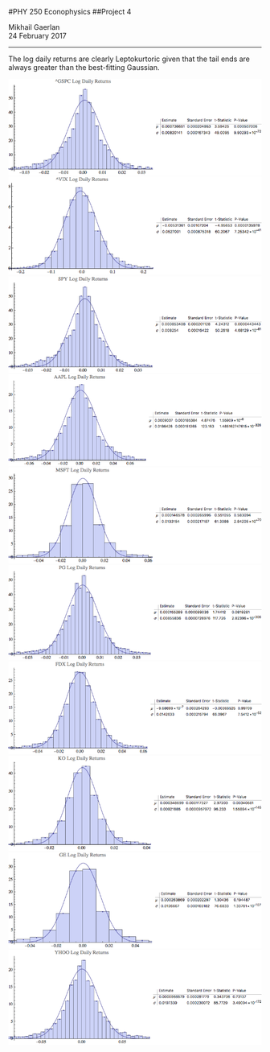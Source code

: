 <script type="text/javascript" src="http://latex.codecogs.com/latexit.js"></script>
<script type="text/javascript">
LatexIT.add('p',true);
LatexIT.add('td',true);
</script>
#PHY 250 Econophysics
##Project 4

Mikhail Gaerlan</br>
24 February 2017

---

The log daily returns are clearly Leptokurtoric given that the tail ends are always greater than the best-fitting Gaussian.

![GSPC](project_files/^GSPCdailyreturns.png)
![VIX](project_files/^VIXdailyreturns.png)
![SPY](project_files/SPYdailyreturns.png)
![AAPL](project_files/AAPLdailyreturns.png)
![MSFT](project_files/MSFTdailyreturns.png)
![PG](project_files/PGdailyreturns.png)
![FDX](project_files/FDXdailyreturns.png)
![KO](project_files/KOdailyreturns.png)
![GE](project_files/GEdailyreturns.png)
![YHOO](project_files/YHOOdailyreturns.png)
